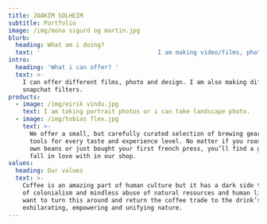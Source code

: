 ```yaml
---
title: JOAKIM SOLHEIM
subtitle: Portfolio
image: /img/mona sigurd og martin.jpg
blurb:
  heading: What am i doing?
  text: '                                 I am making video/films, photo and design to different platforms. Im currently in highscool located in Norway. I study media and communication.'
intro:
  heading: 'What i can offer? '
  text: >-
    I can offer different films, photo and design. I am also making different
    snapchat filters.
products:
  - image: /img/eirik vindu.jpg
    text: I am taking portrait photos or i can take landscape photo.
  - image: /img/tobias flex.jpg
    text: >-
      We offer a small, but carefully curated selection of brewing gear and
      tools for every taste and experience level. No matter if you roast your
      own beans or just bought your first french press, you’ll find a gadget to
      fall in love with in our shop.
values:
  heading: Our values
  text: >-
    Coffee is an amazing part of human culture but it has a dark side too – one
    of colonialism and mindless abuse of natural resources and human lives. We
    want to turn this around and return the coffee trade to the drink’s
    exhilarating, empowering and unifying nature.
---
```


